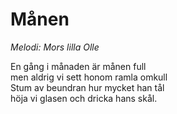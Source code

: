 # Månen

_Melodi: Mors lilla Olle_

En gång i månaden är månen full  
men aldrig vi sett honom ramla omkull  
Stum av beundran hur mycket han tål  
höja vi glasen och dricka hans skål.
